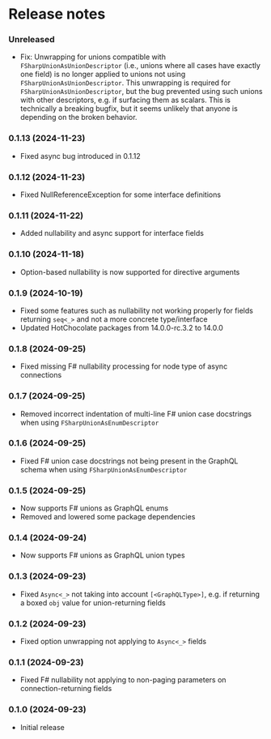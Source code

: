 Release notes
==============

### Unreleased

- Fix: Unwrapping for unions compatible with `FSharpUnionAsUnionDescriptor` (i.e., unions where all cases have exactly
  one field) is no longer applied to unions not using `FSharpUnionAsUnionDescriptor`. This unwrapping is required for
  `FSharpUnionAsUnionDescriptor`, but the bug prevented using such unions with other descriptors, e.g. if surfacing them
  as scalars. This is technically a breaking bugfix, but it seems unlikely that anyone is depending on the broken
  behavior.

### 0.1.13 (2024-11-23)

- Fixed async bug introduced in 0.1.12

### 0.1.12 (2024-11-23)

- Fixed NullReferenceException for some interface definitions

### 0.1.11 (2024-11-22)

- Added nullability and async support for interface fields

### 0.1.10 (2024-11-18)

- Option-based nullability is now supported for directive arguments

### 0.1.9 (2024-10-19)

- Fixed some features such as nullability not working properly for fields returning `seq<_>` and not a more concrete
  type/interface
- Updated HotChocolate packages from 14.0.0-rc.3.2 to 14.0.0

### 0.1.8 (2024-09-25)

- Fixed missing F# nullability processing for node type of async connections

### 0.1.7 (2024-09-25)

- Removed incorrect indentation of multi-line F# union case docstrings when using `FSharpUnionAsEnumDescriptor`

### 0.1.6 (2024-09-25)

- Fixed F# union case docstrings not being present in the GraphQL schema when using `FSharpUnionAsEnumDescriptor`

### 0.1.5 (2024-09-25)

- Now supports F# unions as GraphQL enums
- Removed and lowered some package dependencies

### 0.1.4 (2024-09-24)

- Now supports F# unions as GraphQL union types

### 0.1.3 (2024-09-23)

- Fixed `Async<_>` not taking into account `[<GraphQLType>]`, e.g. if returning a boxed `obj` value for union-returning
  fields

### 0.1.2 (2024-09-23)

- Fixed option unwrapping not applying to `Async<_>` fields

### 0.1.1 (2024-09-23)

- Fixed F# nullability not applying to non-paging parameters on connection-returning fields

### 0.1.0 (2024-09-23)

- Initial release
